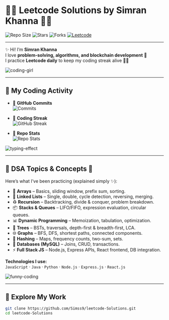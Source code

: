 # 💙🌼 Leetcode Solutions by Simran Khanna 🌼💙  

![Repo Size](https://img.shields.io/github/repo-size/Simss9/leetcode-Solutions?style=for-the-badge&color=87CEEB)
![Stars](https://img.shields.io/github/stars/Simss9/leetcode-Solutions?style=for-the-badge&color=FFD700)
![Forks](https://img.shields.io/github/forks/Simss9/leetcode-Solutions?style=for-the-badge&color=87CEEB)
<a href="https://leetcode.com/u/Simran_Khanna/">
![Leetcode](https://img.shields.io/badge/Leetcode-Profile-FFD700?style=for-the-badge&logo=leetcode)
</a>

---

✨ Hi! I’m **Simran Khanna**  
I love **problem-solving, algorithms, and blockchain development** 💙  
I practice **Leetcode daily** to keep my coding streak alive 🌼🔥  

![coding-girl](https://media.giphy.com/media/l0HlNaQ6gWfllcjDO/giphy.gif)  

---

## 🌟 My Coding Activity  

- 💙 **GitHub Commits**  
  ![Commits](https://img.shields.io/github/commit-activity/m/Simss9/leetcode-Solutions?style=for-the-badge&color=FFD700)  

- 🌼 **Coding Streak**  
  ![GitHub Streak](https://streak-stats.demolab.com?user=Simss9&theme=blueberry&hide_border=true&fire=FFD700&ring=87CEEB&currStreakLabel=FFD700)  

- 🚀 **Repo Stats**  
  ![Repo Stats](https://github-readme-stats.vercel.app/api/pin/?username=Simss9&repo=leetcode-Solutions&theme=tokyonight&title_color=FFD700&text_color=87CEEB)  

![typing-effect](https://readme-typing-svg.herokuapp.com?font=Fira+Code&size=22&duration=4000&pause=1000&color=FFD700&width=435&lines=Daily+Grind+%F0%9F%92%AA;Leetcode+Solutions+Everyday+%F0%9F%92%BB;Coding+is+my+therapy+%F0%9F%8C%BF)

---

## 🌼 DSA Topics & Concepts 🌼  

Here’s what I’ve been practicing (explained simply ✨):

- 💙 **Arrays** – Basics, sliding window, prefix sum, sorting.  
- 🔗 **Linked Lists** – Single, double, cycle detection, reversing, merging.  
- ♻️ **Recursion** – Backtracking, divide & conquer, problem breakdown.  
- 📦 **Stacks & Queues** – LIFO/FIFO, expression evaluation, circular queues.  
- 📊 **Dynamic Programming** – Memoization, tabulation, optimization.  
- 🌳 **Trees** – BSTs, traversals, depth-first & breadth-first, LCA.  
- 🌐 **Graphs** – BFS, DFS, shortest paths, connected components.  
- 🧮 **Hashing** – Maps, frequency counts, two-sum, sets.  
- 💾 **Databases (MySQL)** – Joins, CRUD, transactions.  
- ⚡ **Full Stack JS** – Node.js, Express APIs, React frontend, DB integration.  

**Technologies I use:**  
`JavaScript` · `Java` · `Python` · `Node.js` · `Express.js` · `React.js`  

![funny-coding](https://media.giphy.com/media/26FPGV0g7iQ8bTzja/giphy.gif)  


---

## 🚀 Explore My Work  

```bash
git clone https://github.com/Simss9/leetcode-Solutions.git
cd leetcode-Solutions
